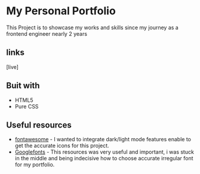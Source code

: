 # My Personal Portfolio

 This Project is to showcase my works and skills since my journey as a frontend engineer nearly 2 years

## links

[live]

## Buit with

- HTML5
- Pure CSS
  
## Useful resources

- [fontawesome](https://www.Fontawesome.com) - I wanted to integrate dark/light mode features enable to get the accurate icons for this project.
- [Googlefonts](https://www.Googlefonts.com) - This resources was very useful and important, i was stuck in the middle and being indecisive how to choose accurate irregular font for my portfolio.
